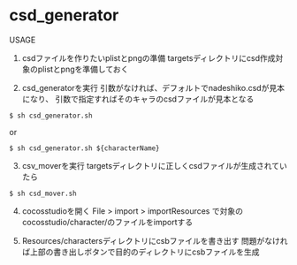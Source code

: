 # csd_generator
USAGE
1. csdファイルを作りたいplistとpngの準備
targetsディレクトリにcsd作成対象のplistとpngを準備しておく

2. csd_generatorを実行
引数がなければ、デフォルトでnadeshiko.csdが見本になり、
引数で指定すればそのキャラのcsdファイルが見本となる
```
$ sh csd_generator.sh
```

or 

```
$ sh csd_generator.sh ${characterName}
```

3. csv_moverを実行
targetsディレクトリに正しくcsdファイルが生成されていたら
```
$ sh csd_mover.sh
```

4. cocosstudioを開く
File > import > importResources
で対象のcocosstudio/character/のファイルをimportする

5. Resources/charactersディレクトリにcsbファイルを書き出す
問題がなければ上部の書き出しボタンで目的のディレクトリにcsbファイルを生成
